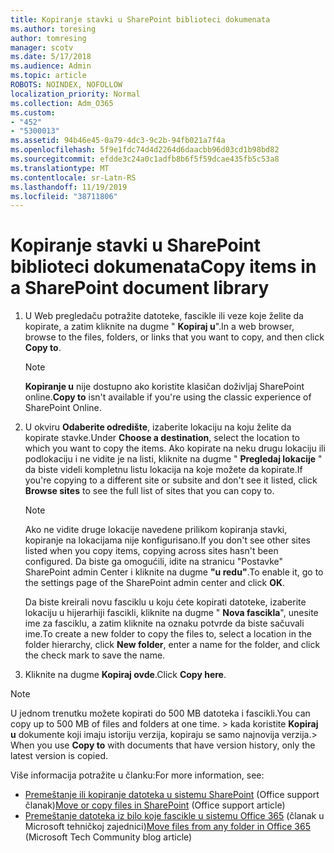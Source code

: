 ```yaml
---
title: Kopiranje stavki u SharePoint biblioteci dokumenata
ms.author: toresing
author: tomresing
manager: scotv
ms.date: 5/17/2018
ms.audience: Admin
ms.topic: article
ROBOTS: NOINDEX, NOFOLLOW
localization_priority: Normal
ms.collection: Adm_O365
ms.custom:
- "452"
- "5300013"
ms.assetid: 94b46e45-0a79-4dc3-9c2b-94fb021a7f4a
ms.openlocfilehash: 5f9e1fdc74d4d2264d6daacbb96d03cd1b98bd82
ms.sourcegitcommit: efdde3c24a0c1adfb8b6f5f59dcae435fb5c53a8
ms.translationtype: MT
ms.contentlocale: sr-Latn-RS
ms.lasthandoff: 11/19/2019
ms.locfileid: "38711806"
---
```

# <a name="copy-items-in-a-sharepoint-document-library"></a><span data-ttu-id="2667a-102">Kopiranje stavki u SharePoint biblioteci dokumenata</span><span class="sxs-lookup"><span data-stu-id="2667a-102">Copy items in a SharePoint document library</span></span>

1. <span data-ttu-id="2667a-103">U Web pregledaču potražite datoteke, fascikle ili veze koje želite da kopirate, a zatim kliknite na dugme " **Kopiraj u**".</span><span class="sxs-lookup"><span data-stu-id="2667a-103">In a web browser, browse to the files, folders, or links that you want to copy, and then click **Copy to**.</span></span>

    > [!NOTE]
    > <span data-ttu-id="2667a-104">**Kopiranje u** nije dostupno ako koristite klasičan doživljaj SharePoint online.</span><span class="sxs-lookup"><span data-stu-id="2667a-104">**Copy to** isn't available if you're using the classic experience of SharePoint Online.</span></span>
  
2. <span data-ttu-id="2667a-105">U okviru **Odaberite odredište**, izaberite lokaciju na koju želite da kopirate stavke.</span><span class="sxs-lookup"><span data-stu-id="2667a-105">Under **Choose a destination**, select the location to which you want to copy the items.</span></span> <span data-ttu-id="2667a-106">Ako kopirate na neku drugu lokaciju ili podlokaciju i ne vidite je na listi, kliknite na dugme " **Pregledaj lokacije** " da biste videli kompletnu listu lokacija na koje možete da kopirate.</span><span class="sxs-lookup"><span data-stu-id="2667a-106">If you're copying to a different site or subsite and don't see it listed, click **Browse sites** to see the full list of sites that you can copy to.</span></span>

    > [!NOTE]
    > <span data-ttu-id="2667a-107">Ako ne vidite druge lokacije navedene prilikom kopiranja stavki, kopiranje na lokacijama nije konfigurisano.</span><span class="sxs-lookup"><span data-stu-id="2667a-107">If you don't see other sites listed when you copy items, copying across sites hasn't been configured.</span></span> <span data-ttu-id="2667a-108">Da biste ga omogućili, idite na stranicu "Postavke" SharePoint admin Center i kliknite na dugme **"u redu"**.</span><span class="sxs-lookup"><span data-stu-id="2667a-108">To enable it, go to the settings page of the SharePoint admin center and click **OK**.</span></span>
  
    <span data-ttu-id="2667a-109">Da biste kreirali novu fasciklu u koju ćete kopirati datoteke, izaberite lokaciju u hijerarhiji fascikli, kliknite na dugme " **Nova fascikla**", unesite ime za fasciklu, a zatim kliknite na oznaku potvrde da biste sačuvali ime.</span><span class="sxs-lookup"><span data-stu-id="2667a-109">To create a new folder to copy the files to, select a location in the folder hierarchy, click **New folder**, enter a name for the folder, and click the check mark to save the name.</span></span>

3. <span data-ttu-id="2667a-110">Kliknite na dugme **Kopiraj ovde**.</span><span class="sxs-lookup"><span data-stu-id="2667a-110">Click **Copy here**.</span></span>

> [!NOTE]
> <span data-ttu-id="2667a-111">U jednom trenutku možete kopirati do 500 MB datoteka i fascikli.</span><span class="sxs-lookup"><span data-stu-id="2667a-111">You can copy up to 500 MB of files and folders at one time.</span></span> <span data-ttu-id="2667a-112">> kada koristite **Kopiraj u** dokumente koji imaju istoriju verzija, kopiraju se samo najnovija verzija.</span><span class="sxs-lookup"><span data-stu-id="2667a-112">>  When you use **Copy to** with documents that have version history, only the latest version is copied.</span></span>
  
<span data-ttu-id="2667a-113">Više informacija potražite u članku:</span><span class="sxs-lookup"><span data-stu-id="2667a-113">For more information, see:</span></span>

 - <span data-ttu-id="2667a-114">[Premeštanje ili kopiranje datoteka u sistemu SharePoint](https://support.office.com/article/move-or-copy-files-in-sharepoint-00e2f483-4df3-46be-a861-1f5f0c1a87bc) (Office support članak)</span><span class="sxs-lookup"><span data-stu-id="2667a-114">[Move or copy files in SharePoint](https://support.office.com/article/move-or-copy-files-in-sharepoint-00e2f483-4df3-46be-a861-1f5f0c1a87bc) (Office support article)</span></span>
 - <span data-ttu-id="2667a-115">[Premeštanje datoteka iz bilo koje fascikle u sistemu Office 365](https://techcommunity.microsoft.com/t5/Microsoft-SharePoint-Blog/Now-move-files-anywhere-in-Office-365-SharePoint-and-OneDrive/ba-p/146973) (članak u Microsoft tehničkoj zajednici)</span><span class="sxs-lookup"><span data-stu-id="2667a-115">[Move files from any folder in Office 365](https://techcommunity.microsoft.com/t5/Microsoft-SharePoint-Blog/Now-move-files-anywhere-in-Office-365-SharePoint-and-OneDrive/ba-p/146973) (Microsoft Tech Community blog article)</span></span>   